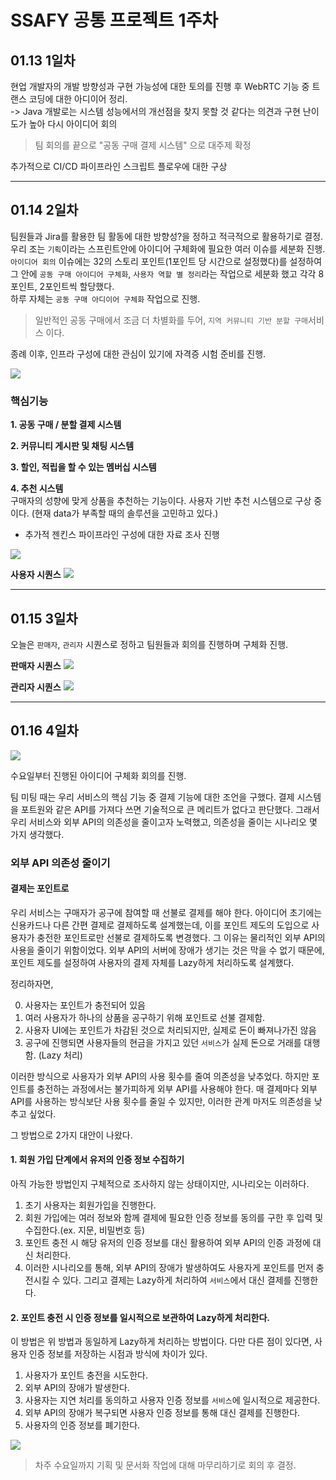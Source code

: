 # SSAFY 공통 프로젝트 1주차
## 01.13 1일차
현업 개발자의 개발 방향성과 구현 가능성에 대한 토의를 진행 후 WebRTC 기능 중 트랜스 코딩에 대한 아디이어 정리.<br> 
-> Java 개발로는 시스템 성능에서의 개선점을 찾지 못할 것 같다는 의견과 구현 난이도가 높아 다시 아이디어 회의
>팀 회의를 끝으로 "공동 구매 결제 시스템" 으로 대주제 확정

추가적으로 CI/CD 파이프라인 스크립트 플로우에 대한 구상

---
## 01.14 2일차
팀원들과 Jira를 활용한 팀 활동에 대한 방향성?을 정하고 적극적으로 활용하기로 결정.
우리 조는 `기획`이라는 스프린트안에 아이디어 구체화에 필요한 여러 이슈를 세분화 진행.<br> 
`아이디어 회의` 이슈에는 32의 스토리 포인트(1포인트 당 시간으로 설정했다)를 설정하여 그 안에 `공동 구매 아이디어 구체화`, `사용자 역할 별 정리`라는 작업으로 세분화 했고 각각 8포인트, 2포인트씩 할당했다.<br>
하루 자체는 `공동 구매 아디이어 구체화` 작업으로 진행. 

> 일반적인 공동 구매에서 조금 더 차별화를 두어, `지역 커뮤니티 기반 분할 구매`서비스 이다.

종례 이후, 인프라 구성에 대한 관심이 있기에 자격증 시험 준비를 진행.

![](https://velog.velcdn.com/images/ehfql6363/post/d786c27b-d928-4c9e-9f7c-7b465c77d257/image.png)

### 핵심기능
**1. 공동 구매 / 분할 결제 시스템**<br>


**2. 커뮤니티 게시판 및 채팅 시스템**<br>


**3. 할인, 적립을 할 수 있는 멤버십 시스템**<br>


**4. 추천 시스템**<br>
구매자의 성향에 맞게 상품을 추천하는 기능이다. 사용자 기반 추천 시스템으로 구상 중이다. (현재 data가 부족할 때의 솔루션을 고민하고 있다.)

- 추가적 젠킨스 파이프라인 구성에 대한 자료 조사 진행 

![](https://velog.velcdn.com/images/ehfql6363/post/b1f2ee54-f1dc-4020-bc14-f5735fd05096/image.png)


**사용자 시퀀스**
![](https://velog.velcdn.com/images/ehfql6363/post/5dfdd2e4-2c75-46bb-b3ff-60e0a3b78414/image.png)

---
## 01.15 3일차

오늘은 `판매자`, `관리자` 시퀀스로 정하고 팀원들과 회의를 진행하며 구체화 진행. 
 

**판매자 시퀀스**
![](https://velog.velcdn.com/images/ehfql6363/post/c0668a01-c886-4e0e-a046-e9f8c579106f/image.png)


**관리자 시퀀스**
![](https://velog.velcdn.com/images/ehfql6363/post/169aad2f-1862-406b-8293-02d76c1da6db/image.png)



---
## 01.16 4일차

![](https://velog.velcdn.com/images/ehfql6363/post/7ec1727f-df37-4708-81af-32c10f58ccd6/image.png)

수요일부터 진행된 아이디어 구체화 회의를 진행. 

팀 미팅 때는 우리 서비스의 핵심 기능 중 결제 기능에 대한 조언을 구했다.
결제 시스템을 포트원와 같은 API를 가져다 쓰면 기술적으로 큰 메리트가 없다고 판단했다. 그래서 우리 서비스와 외부 API의 의존성을 줄이고자 노력했고, 의존성을 줄이는 시나리오 몇 가지 생각했다.

### 외부 API 의존성 줄이기
#### 결제는 포인트로
우리 서비스는 구매자가 공구에 참여할 때 선불로 결제를 해야 한다. 아이디어 초기에는 신용카드나 다른 간편 결제로 결제하도록 설계했는데, 이를 포인트 제도의 도입으로 사용자가 충전한 포인트로만 선불로 결제하도록 변경했다. 그 이유는 물리적인 외부 API의 사용을 줄이기 위함이었다. 외부 API의 서버에 장애가 생기는 것은 막을 수 없기 때문에, 포인트 제도를 설정하여 사용자의 결제 자체를 Lazy하게 처리하도록 설계했다.

정리하자면,

0. 사용자는 포인트가 충전되어 있음
1. 여러 사용자가 하나의 상품을 공구하기 위해 포인트로 선불 결제함.
2. 사용자 UI에는 포인트가 차감된 것으로 처리되지만, 실제로 돈이 빠져나가진 않음
3. 공구에 진행되면 사용자들의 현금을 가지고 있던 `서비스`가 실제 돈으로 거래를 대행함. (Lazy 처리)

이러한 방식으로 사용자가 외부 API의 사용 횟수를 줄여 의존성을 낮추었다.
하지만 포인트를 충전하는 과정에서는 불가피하게 외부 API를 사용해야 한다. 매 결제마다 외부 API를 사용하는 방식보단 사용 횟수를 줄일 수 있지만, 이러한 관계 마저도 의존성을 낮추고 싶었다.

그 방법으로 2가지 대안이 나왔다.
#### 1. 회원 가입 단계에서 유저의 인증 정보 수집하기
아직 가능한 방법인지 구체적으로 조사하지 않는 상태이지만, 시나리오는 이러하다.

1. 초기 사용자는 회원가입을 진행한다.
2. 회원 가입에는 여러 정보와 함께 결제에 필요한 인증 정보를 동의를 구한 후 입력 및 수집한다.(ex. 지문, 비밀번호 등)
3. 포인트 충전 시 해당 유저의 인증 정보를 대신 활용하여 외부 API의 인증 과정에 대신 처리한다.
4. 이러한 시나리오를 통해, 외부 API의 장애가 발생하여도 사용자게 포인트를 먼저 충전시킬 수 있다. 그리고 결제는 Lazy하게 처리하여 `서비스`에서 대신 결제를 진행한다.

#### 2. 포인트 충전 시 인증 정보를 일시적으로 보관하여 Lazy하게 처리한다.
이 방법은 위 방법과 동일하게 Lazy하게 처리하는 방법이다. 다만 다른 점이 있다면, 사용자 인증 정보를 저장하는 시점과 방식에 차이가 있다.

1. 사용자가 포인트 충전을 시도한다.
2. 외부 API의 장애가 발생한다.
3. 사용자는 지연 처리를 동의하고 사용자 인증 정보를 `서비스`에 일시적으로 제공한다.
4. 외부 API의 장애가 복구되면 사용자 인증 정보를 통해 대신 결제를 진행한다.
5. 사용자의 인증 정보를 폐기한다.

![](https://velog.velcdn.com/images/ehfql6363/post/62834df7-d714-4221-8092-b063894200db/image.png)
> 차주 수요일까지 기획 및 문서화 작업에 대해 마무리하기로 회의 후 결정.

